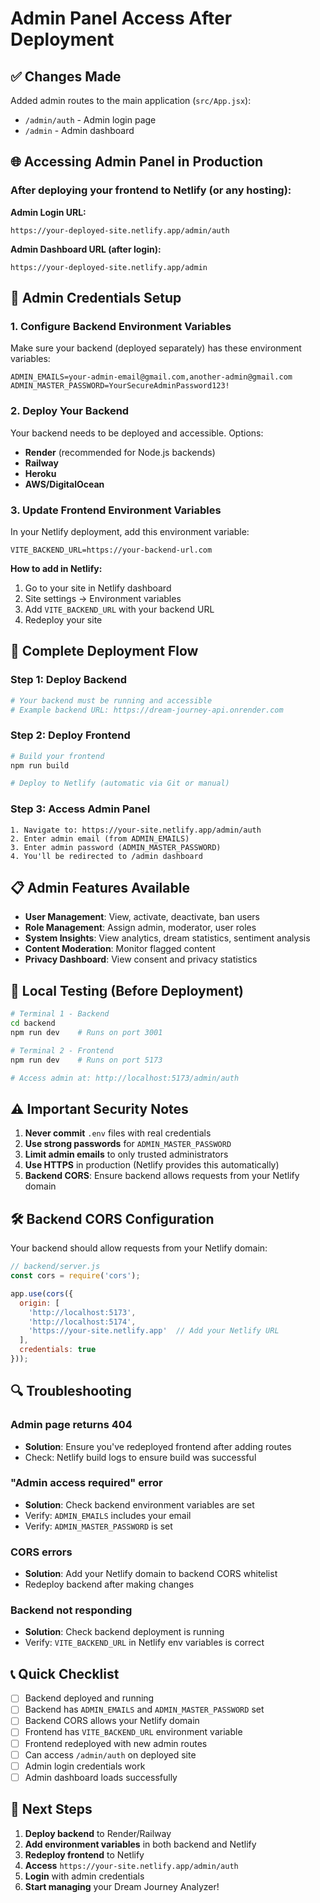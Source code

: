# Admin Panel Access After Deployment

## ✅ Changes Made

Added admin routes to the main application (`src/App.jsx`):
- `/admin/auth` - Admin login page
- `/admin` - Admin dashboard

## 🌐 Accessing Admin Panel in Production

### After deploying your frontend to Netlify (or any hosting):

**Admin Login URL:**
```
https://your-deployed-site.netlify.app/admin/auth
```

**Admin Dashboard URL (after login):**
```
https://your-deployed-site.netlify.app/admin
```

## 🔑 Admin Credentials Setup

### 1. Configure Backend Environment Variables

Make sure your backend (deployed separately) has these environment variables:

```env
ADMIN_EMAILS=your-admin-email@gmail.com,another-admin@gmail.com
ADMIN_MASTER_PASSWORD=YourSecureAdminPassword123!
```

### 2. Deploy Your Backend

Your backend needs to be deployed and accessible. Options:
- **Render** (recommended for Node.js backends)
- **Railway**
- **Heroku**
- **AWS/DigitalOcean**

### 3. Update Frontend Environment Variables

In your Netlify deployment, add this environment variable:

```env
VITE_BACKEND_URL=https://your-backend-url.com
```

**How to add in Netlify:**
1. Go to your site in Netlify dashboard
2. Site settings → Environment variables
3. Add `VITE_BACKEND_URL` with your backend URL
4. Redeploy your site

## 🚀 Complete Deployment Flow

### Step 1: Deploy Backend
```bash
# Your backend must be running and accessible
# Example backend URL: https://dream-journey-api.onrender.com
```

### Step 2: Deploy Frontend
```bash
# Build your frontend
npm run build

# Deploy to Netlify (automatic via Git or manual)
```

### Step 3: Access Admin Panel
```
1. Navigate to: https://your-site.netlify.app/admin/auth
2. Enter admin email (from ADMIN_EMAILS)
3. Enter admin password (ADMIN_MASTER_PASSWORD)
4. You'll be redirected to /admin dashboard
```

## 📋 Admin Features Available

- **User Management**: View, activate, deactivate, ban users
- **Role Management**: Assign admin, moderator, user roles
- **System Insights**: View analytics, dream statistics, sentiment analysis
- **Content Moderation**: Monitor flagged content
- **Privacy Dashboard**: View consent and privacy statistics

## 🔧 Local Testing (Before Deployment)

```bash
# Terminal 1 - Backend
cd backend
npm run dev    # Runs on port 3001

# Terminal 2 - Frontend
npm run dev    # Runs on port 5173

# Access admin at: http://localhost:5173/admin/auth
```

## ⚠️ Important Security Notes

1. **Never commit** `.env` files with real credentials
2. **Use strong passwords** for `ADMIN_MASTER_PASSWORD`
3. **Limit admin emails** to only trusted administrators
4. **Use HTTPS** in production (Netlify provides this automatically)
5. **Backend CORS**: Ensure backend allows requests from your Netlify domain

## 🛠️ Backend CORS Configuration

Your backend should allow requests from your Netlify domain:

```javascript
// backend/server.js
const cors = require('cors');

app.use(cors({
  origin: [
    'http://localhost:5173',
    'http://localhost:5174',
    'https://your-site.netlify.app'  // Add your Netlify URL
  ],
  credentials: true
}));
```

## 🔍 Troubleshooting

### Admin page returns 404
- **Solution**: Ensure you've redeployed frontend after adding routes
- Check: Netlify build logs to ensure build was successful

### "Admin access required" error
- **Solution**: Check backend environment variables are set
- Verify: `ADMIN_EMAILS` includes your email
- Verify: `ADMIN_MASTER_PASSWORD` is set

### CORS errors
- **Solution**: Add your Netlify domain to backend CORS whitelist
- Redeploy backend after making changes

### Backend not responding
- **Solution**: Check backend deployment is running
- Verify: `VITE_BACKEND_URL` in Netlify env variables is correct

## 📞 Quick Checklist

- [ ] Backend deployed and running
- [ ] Backend has `ADMIN_EMAILS` and `ADMIN_MASTER_PASSWORD` set
- [ ] Backend CORS allows your Netlify domain
- [ ] Frontend has `VITE_BACKEND_URL` environment variable
- [ ] Frontend redeployed with new admin routes
- [ ] Can access `/admin/auth` on deployed site
- [ ] Admin login credentials work
- [ ] Admin dashboard loads successfully

## 🎯 Next Steps

1. **Deploy backend** to Render/Railway
2. **Add environment variables** in both backend and Netlify
3. **Redeploy frontend** to Netlify
4. **Access** `https://your-site.netlify.app/admin/auth`
5. **Login** with admin credentials
6. **Start managing** your Dream Journey Analyzer!
